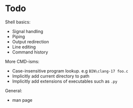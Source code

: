 Todo
====
Shell basics:
 - Signal handling
 - Piping
 - Output redirection
 - Line editing
 - Command history

More CMD-isms:
 - Case-insensitive program lookup. e.g `BIN\clang-17 foo.c`
 - Implicitly add current directory to path
 - Implicitly add extensions of executables such as `.py`

General:
 - man page
